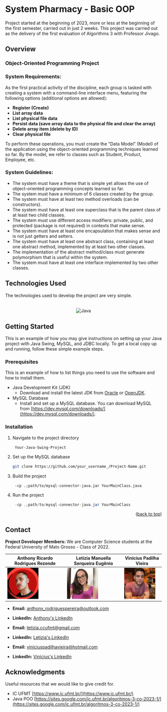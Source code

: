 # System Pharmacy - Basic OOP

Project started at the beginning of 2023, more or less at the beginning of the first semester, carried out in just 2 weeks. This project was carried out as the delivery of the first evaluation of Algorithms 3 with Professor Jivago.

## Overview
### Object-Oriented Programming Project

### System Requirements:

As the first practical activity of the discipline, each group is tasked with creating a system with a command-line interface menu, featuring the following options (additional options are allowed):

- **Register (Create)**
- **List array data**
- **List physical file data**
- **Persist data (save array data to the physical file and clear the array)**
- **Delete array item (delete by ID)**
- **Clear physical file**

To perform these operations, you must create the "Data Model" (Model) of the application using the object-oriented programming techniques learned so far. By the model, we refer to classes such as Student, Product, Employee, etc.

### System Guidelines:

- The system must have a theme that is simple yet allows the use of object-oriented programming concepts learned so far.
- The system must have a minimum of 6 classes created by the group.
- The system must have at least two method overloads (can be constructors).
- The system must have at least one superclass that is the parent class of at least two child classes.
- The system must use different access modifiers: private, public, and protected (package is not required) in contexts that make sense.
- The system must have at least one encapsulation that makes sense and is not just getters and setters.
- The system must have at least one abstract class, containing at least one abstract method, implemented by at least two other classes.
- The implementation of the abstract method/class must generate polymorphism that is useful within the system.
- The system must have at least one interface implemented by two other classes.

## Technologies Used

The technologies used to develop the project are very simple.

<div style="display: inline_block" align="center"><br>
  <img align="center" alt="Java" height="38" width="100" src="https://img.shields.io/badge/Java-007396?style=for-the-badge&logo=java&logoColor=white">
</div>

<!-- GETTING STARTED -->
## Getting Started

This is an example of how you may give instructions on setting up your Java project with Java Swing, MySQL, and JDBC locally. To get a local copy up and running, follow these simple example steps.

### Prerequisites

This is an example of how to list things you need to use the software and how to install them.
* Java Development Kit (JDK)
  - Download and install the latest JDK from [Oracle](https://www.oracle.com/java/technologies/javase-downloads.html) or [OpenJDK](https://adoptopenjdk.net/).
* MySQL Database
  - Install and set up a MySQL database. You can download MySQL from [https://dev.mysql.com/downloads/](https://dev.mysql.com/downloads/).

### Installation

1. Navigate to the project directory
   ```cd
    Your-Java-Swing-Project
   ```
2. Set up the MySQL database
   ```sh
   git clone https://github.com/your_username_/Project-Name.git
   ```
3. Build the project
   ```javac
    -cp .;path/to/mysql-connector-java.jar YourMainClass.java
   ```
4. Run the project
   ```java
    -cp .;path/to/mysql-connector-java.jar YourMainClass
   ```
   
<p align="right">(<a href="#readme-top">back to top</a>)</p>

## Contact
<strong> Project Developer Members: </strong> We are Computer Science students at the Federal University of Mato Grosso - Class of 2022.

| Anthony Ricardo Rodrigues Rezende | Letízia Manuella Serqueira Eugênio | Vinícius Padilha Vieira|
| --- | --- | --- |
| <img src="./imageDevelopers/anthony.jpeg" alt="Anthony's Photo" width="100"/> | <img src="./imageDevelopers/letizia.jpeg" alt="Letizia's Photo" width="100"/> | <img src="./imageDevelopers/vinicius.jpeg" alt="Vinícius's Photo" width="100"/> |

- **Email:** anthony_rodriguespereira@outlook.com
- **LinkedIn:** [Anthony's LinkedIn](https://www.linkedin.com/in/anthony-ricardo-rodrigues-rezende-486917227/)

- **Email:** letizia.ccufmt@gmail.com
- **LinkedIn:** [Letizia's LinkedIn](https://www.linkedin.com/in/let%C3%ADzia-manuella-computerscience/)

- **Email:** viniciuspadilhavieira@hotmail.com
- **LinkedIn:** [Vinícius's LinkedIn](https://www.linkedin.com/in/vin%C3%ADcius-vieira-2918a1236?trk=contact-info)


## Acknowledgments
Useful resources that we would like to give credit for.

- IC UFMT [https://www.ic.ufmt.br/](https://www.ic.ufmt.br/)
- Java POO [https://sites.google.com/ic.ufmt.br/algoritmos-3-co-2023-1/](https://sites.google.com/ic.ufmt.br/algoritmos-3-co-2023-1/)
  
##
